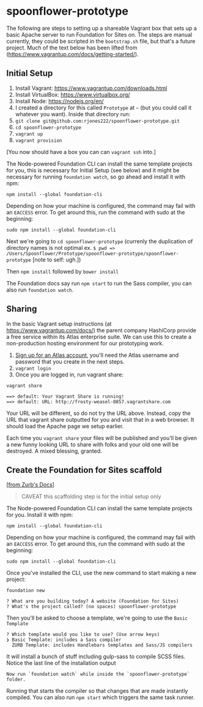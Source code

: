 # spoonflower-prototype

The following are steps to setting up a shareable Vagrant box that sets up a basic Apache server to run Foundation for Sites on. The steps are manual currently, they could be scripted in the `bootstrap.sh` file, but that's a future project. Much of the text below has been lifted from (https://www.vagrantup.com/docs/getting-started/).

## Initial Setup

1. Install Vagrant: https://www.vagrantup.com/downloads.html
2. Install VirtualBox: https://www.virtualbox.org/
3. Install Node: https://nodejs.org/en/
4. I created a directory for this called `Prototype` at `~` (but you could call it whatever you want). Inside that directory run:
5. `git clone git@github.com:rjones222/spoonflower-prototype.git`
6. `cd spoonflower-prototype`
7. `vagrant up`
8. `vagrant provision`

[You now should have a box you can can `vagrant ssh` into.]

The Node-powered Foundation CLI can install the same template projects for you, this is necessary for Initial Setup (see below) and it might be necessary for running `foundation watch`, so go ahead and install it with npm:

`npm install --global foundation-cli`

Depending on how your machine is configured, the command may fail with an `EACCESS` error. To get around this, run the command with sudo at the beginning:

`sudo npm install --global foundation-cli`

Next we're going to `cd spoonflower-prototype` (currenly the duplication of directory names is not optimal ex. `$ pwd => 
/Users/Spoonflower/Prototype/spoonflower-prototype/spoonflower-prototype` [note to self: ugh.])

Then `npm install` followed by `bower install`

The Foundation docs say run `npm start` to run the Sass compiler, you can also run `foundation watch`.

## Sharing

In the basic Vagrant setup instructions (at https://www.vagrantup.com/docs/) the parent company HashiCorp provide a free service within its Atlas enterprise suite. We can use this to create a non-production hosting environment for our prototyping work.

1. [Sign up for an Atlas account](https://atlas.hashicorp.com/account/new), you'll need the Atlas username and password that you create in the next steps.
2. `vagrant login`
3. Once you are logged in, run vagrant share:

`vagrant share`

```
==> default: Your Vagrant Share is running!
==> default: URL: http://frosty-weasel-0857.vagrantshare.com
```

Your URL will be different, so do not try the URL above. Instead, copy the URL that vagrant share outputted for you and visit that in a web browser. It should load the Apache page we setup earlier.

Each time you `vagrant share` your files will be published and you'll be given a new funny looking URL to share with folks and your old one will be destroyed. A mixed blessing, granted.

## Create the Foundation for Sites scaffold
[[from Zurb's Docs](http://foundation.zurb.com/sites/docs/installation.html)]

> CAVEAT this scaffolding step is for the initial setup only

The Node-powered Foundation CLI can install the same template projects for you. Install it with npm:

`npm install --global foundation-cli`

Depending on how your machine is configured, the command may fail with an `EACCESS` error. To get around this, run the command with sudo at the beginning:

`sudo npm install --global foundation-cli`

Once you've installed the CLI, use the new command to start making a new project:

`foundation new`

```
? What are you building today? A website (Foundation for Sites)
? What's the project called? (no spaces) spoonflower-prototype
```

Then you'll be asked to choose a template, we're going to use the `Basic Template`

```
? Which template would you like to use? (Use arrow keys)
❯ Basic Template: includes a Sass compiler 
  ZURB Template: includes Handlebars templates and Sass/JS compilers 
```

It will install a bunch of stuff including gulp-sass to compile SCSS files. Notice the last line of the installation output

```
Now run `foundation watch` while inside the `spoonflower-prototype` folder.
```

Running that starts the compiler so that changes that are made instantly compiled. You can also run `npm start` which triggers the same task runner.
